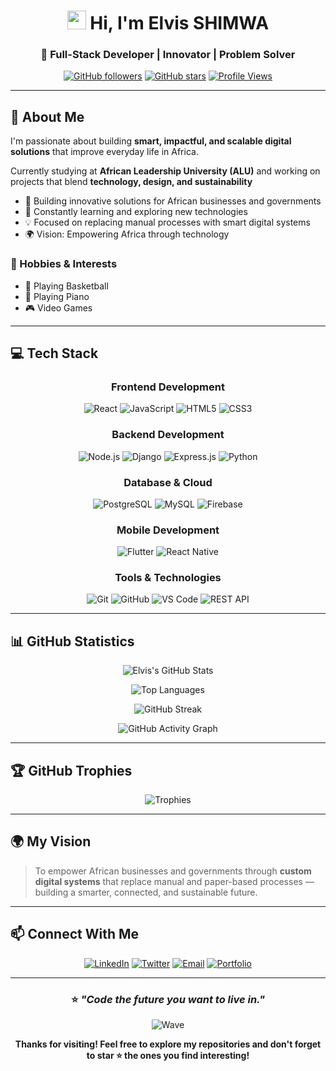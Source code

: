 <div align="center">

# <img src="https://raw.githubusercontent.com/MartinHeinz/MartinHeinz/master/wave.gif" width="30px" height="30px"> Hi, I'm Elvis SHIMWA

### 🚀 Full-Stack Developer | Innovator | Problem Solver

[![GitHub followers](https://img.shields.io/github/followers/ElvisKS123?style=for-the-badge&logo=github&logoColor=white&labelColor=2d333b&color=58a6ff)](https://github.com/ElvisKS123)
[![GitHub stars](https://img.shields.io/github/stars/ElvisKS123?style=for-the-badge&logo=github&logoColor=white&labelColor=2d333b&color=58a6ff)](https://github.com/ElvisKS123)
[![Profile Views](https://komarev.com/ghpvc/?username=ElvisKS123&style=for-the-badge&color=58a6ff&labelColor=2d333b)](https://github.com/ElvisKS123)

</div>

---

## 🌟 About Me

I'm passionate about building **smart, impactful, and scalable digital solutions** that improve everyday life in Africa.  

Currently studying at **African Leadership University (ALU)** and working on projects that blend **technology, design, and sustainability**
- 🔭 Building innovative solutions for African businesses and governments
- 🌱 Constantly learning and exploring new technologies
- 💡 Focused on replacing manual processes with smart digital systems
- 🌍 Vision: Empowering Africa through technology

### 🎯 Hobbies & Interests
- 🏀 Playing Basketball
- 🎹 Playing Piano
- 🎮 Video Games

---

## 💻 Tech Stack

<div align="center">

### Frontend Development
![React](https://img.shields.io/badge/React-20232A?style=for-the-badge&logo=react&logoColor=61DAFB)
![JavaScript](https://img.shields.io/badge/JavaScript-F7DF1E?style=for-the-badge&logo=javascript&logoColor=black)
![HTML5](https://img.shields.io/badge/HTML5-E34F26?style=for-the-badge&logo=html5&logoColor=white)
![CSS3](https://img.shields.io/badge/CSS3-1572B6?style=for-the-badge&logo=css3&logoColor=white)

### Backend Development
![Node.js](https://img.shields.io/badge/Node.js-339933?style=for-the-badge&logo=nodedotjs&logoColor=white)
![Django](https://img.shields.io/badge/Django-092E20?style=for-the-badge&logo=django&logoColor=white)
![Express.js](https://img.shields.io/badge/Express.js-000000?style=for-the-badge&logo=express&logoColor=white)
![Python](https://img.shields.io/badge/Python-3776AB?style=for-the-badge&logo=python&logoColor=white)

### Database & Cloud
![PostgreSQL](https://img.shields.io/badge/PostgreSQL-316192?style=for-the-badge&logo=postgresql&logoColor=white)
![MySQL](https://img.shields.io/badge/MySQL-4479A1?style=for-the-badge&logo=mysql&logoColor=white)
![Firebase](https://img.shields.io/badge/Firebase-FFCA28?style=for-the-badge&logo=firebase&logoColor=black)

### Mobile Development
![Flutter](https://img.shields.io/badge/Flutter-02569B?style=for-the-badge&logo=flutter&logoColor=white)
![React Native](https://img.shields.io/badge/React_Native-20232A?style=for-the-badge&logo=react&logoColor=61DAFB)

### Tools & Technologies
![Git](https://img.shields.io/badge/Git-F05032?style=for-the-badge&logo=git&logoColor=white)
![GitHub](https://img.shields.io/badge/GitHub-181717?style=for-the-badge&logo=github&logoColor=white)
![VS Code](https://img.shields.io/badge/VS_Code-007ACC?style=for-the-badge&logo=visual-studio-code&logoColor=white)
![REST API](https://img.shields.io/badge/REST_API-009688?style=for-the-badge&logo=fastapi&logoColor=white)

</div>

---

## 📊 GitHub Statistics

<div align="center">

![Elvis's GitHub Stats](https://github-readme-stats.vercel.app/api?username=ElvisKS123&show_icons=true&theme=github_dark&hide_border=true&bg_color=0d1117&title_color=58a6ff&icon_color=58a6ff&text_color=c9d1d9)

![Top Languages](https://github-readme-stats.vercel.app/api/top-langs/?username=ElvisKS123&layout=compact&theme=github_dark&hide_border=true&bg_color=0d1117&title_color=58a6ff&text_color=c9d1d9)

![GitHub Streak](https://github-readme-streak-stats.herokuapp.com/?user=ElvisKS123&theme=github-dark-blue&hide_border=true&background=0d1117&ring=58a6ff&fire=58a6ff&currStreakLabel=58a6ff)

![GitHub Activity Graph](https://github-readme-activity-graph.vercel.app/graph?username=ElvisKS123&theme=github-compact&hide_border=true&bg_color=0d1117&color=58a6ff&line=58a6ff&point=c9d1d9)

</div>

---

## 🏆 GitHub Trophies

<div align="center">

![Trophies](https://github-profile-trophy.vercel.app/?username=ElvisKS123&theme=darkhub&no-frame=true&no-bg=true&column=7&margin-w=15&margin-h=15)

</div>

---

## 🌍 My Vision

> To empower African businesses and governments through **custom digital systems** that replace manual and paper-based processes — building a smarter, connected, and sustainable future.

---

## 📫 Connect With Me

<div align="center">

[![LinkedIn](https://img.shields.io/badge/LinkedIn-0077B5?style=for-the-badge&logo=linkedin&logoColor=white)](https://linkedin.com/in/yourprofile)
[![Twitter](https://img.shields.io/badge/Twitter-1DA1F2?style=for-the-badge&logo=twitter&logoColor=white)](https://twitter.com/yourhandle)
[![Email](https://img.shields.io/badge/Email-D14836?style=for-the-badge&logo=gmail&logoColor=white)](mailto:your.email@example.com)
[![Portfolio](https://img.shields.io/badge/Portfolio-000000?style=for-the-badge&logo=About.me&logoColor=white)](https://yourportfolio.com)

</div>

---

<div align="center">

### ⭐ *"Code the future you want to live in."*

![Wave](https://raw.githubusercontent.com/mayhemantt/mayhemantt/Update/svg/Bottom.svg)

**Thanks for visiting! Feel free to explore my repositories and don't forget to star ⭐ the ones you find interesting!**

</div>
